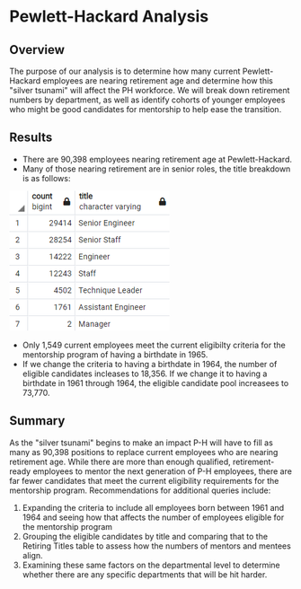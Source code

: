 # Pewlett-Hackard Analysis

## Overview
The purpose of our analysis is to determine how many current Pewlett-Hackard employees are nearing retirement age and determine how this "silver tsunami" will affect the PH workforce. We will break down retirement numbers by department, as well as identify cohorts of younger employees who might be good candidates for mentorship to help ease the transition.

## Results

- There are 90,398 employees nearing retirement age at Pewlett-Hackard. 
- Many of those nearing retirement are in senior roles, the title breakdown is as follows:
 
![retiring_titles.png](data/retiring_titles.png)

- Only 1,549 current employees meet the current eligibilty criteria for the mentorship program of having a birthdate in 1965.
- If we change the criteria to having a birthdate in 1964, the number of eligible candidates incleases to 18,356. If we change it to having a birthdate in 1961 through 1964, the eligible candidate pool increasees to 73,770.


## Summary

As the "silver tsunami" begins to make an impact P-H will have to fill as many as 90,398 positions to replace current employees who are nearing retirement age. While there are more than enough qualified, retirement-ready employees to mentor the next generation of P-H employees, there are far fewer candidates that meet the current eligibility requirements for the mentorship program. Recommendations for additional queries include:

1. Expanding the criteria to include all employees born between 1961 and 1964 and seeing how that affects the number of employees eligible for the mentorship program
2. Grouping the eligible candidates by title and comparing that to the Retiring Titles table to assess how the numbers of mentors and mentees align.
3. Examining these same factors on the departmental level to determine whether there are any specific departments that will be hit harder.
